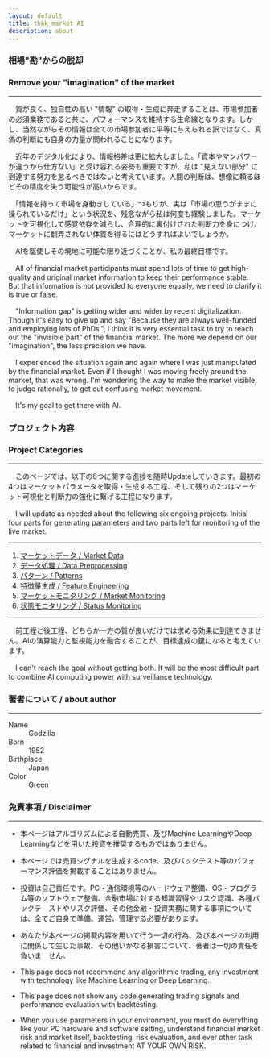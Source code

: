 ```yaml
---
layout: default
title: thkk market AI
description: about
---
```


### **相場"勘"からの脱却**
### **Remove your "imagination" of the market**
---

　質が良く、独自性の高い "情報" の取得・生成に奔走することは、市場参加者の必須業務であると共に、パフォーマンスを維持する生命線となります。しかし、当然ながらその情報は全ての市場参加者に平等に与えられる訳ではなく、真偽の判断にも自身の力量が問われることになります。

　近年のデジタル化により、情報格差は更に拡大しました。「資本やマンパワーが違うから仕方ない」と受け容れる姿勢も重要ですが、私は "見えない部分" に到達する努力を怠るべきではないと考えています。人間の判断は、想像に頼るほどその精度を失う可能性が高いからです。

　「情報を持って市場を身動きしている」つもりが、実は「市場の思うがままに操られているだけ」という状況を、残念ながら私は何度も経験しました。マーケットを可視化して感覚依存を減らし、合理的に裏付けされた判断力を身につけ、マーケットに翻弄されない体質を得るにはどうすればよいでしょうか。

　AIを駆使しその境地に可能な限り近づくことが、私の最終目標です。





　All of financial market participants must spend lots of time to get high-quality and original market information to keep their performance stable. But that information is not provided to everyone equally, we need to clarify it is true or false.

　"Information gap" is getting wider and wider by recent digitalization. Though it's easy to give up and say "Because they are always well-funded and employing lots of PhDs.", I think it is very essential task to try to reach out the "invisible part" of the financial market. The more we depend on our "imagination", the less precision we have.

　I experienced the situation again and again where I was just manipulated by the financial market. Even if I thought I was moving freely around the market, that was wrong. I'm wondering the way to make the market visible, to judge rationally, to get out confusing market movement.

　It's my goal to get there with AI.


### **プロジェクト内容**
### **Project Categories**
---

　このページでは、以下の6つに関する進捗を随時Updateしていきます。最初の4つはマーケットパラメータを取得・生成する工程、そして残りの2つはマーケット可視化と判断力の強化に繋げる工程になります。

　I will update as needed about the following six ongoing projects. Initial four parts for generating parameters and two parts left for monitoring of the live market.

---

1. [マーケットデータ / Market Data](https://thkkmarketai.github.io/marketdata)
2. [データ処理 / Data Preprocessing](https://thkkmarketai.github.io/datapreprocessing)
3. [パターン / Patterns](https://thkkmarketai.github.io/patterns)
4. [特徴量生成 / Feature Engineering](https://thkkmarketai.github.io/featureengineering)
5. [マーケットモニタリング / Market Monitoring](https://thkkmarketai.github.io/marketmonitoring)
6. [状態モニタリング / Status Monitoring](https://thkkmarketai.github.io/statusmonitoring)

---

　前工程と後工程、どちらか一方の質が良いだけでは求める効果に到達できません。AIの演算能力と監視能力を融合することが、目標達成の鍵になると考えています。

　I can't reach the goal without getting both. It will be the most difficult part to combine AI computing power with surveillance technology.


### **著者について / about author**
---

<dl>
<dt>Name</dt>
<dd>Godzilla</dd>
<dt>Born</dt>
<dd>1952</dd>
<dt>Birthplace</dt>
<dd>Japan</dd>
<dt>Color</dt>
<dd>Green</dd>
</dl>


### **免責事項 / Disclaimer**
---

- 本ページはアルゴリズムによる自動売買、及びMachine LearningやDeep Learningなどを用いた投資を推奨するものではありません。
- 本ページでは売買シグナルを生成するcode、及びバックテスト等のパフォーマンス評価を掲載することはありません。
- 投資は自己責任です。PC・通信環境等のハードウェア整備、OS・プログラム等のソフトウェア整備、金融市場に対する知識習得やリスク認識、各種バックテ　ストやリスク評価、その他金融・投資実務に関する事項については、全てご自身で準備、運営、管理する必要があります。
- あなたが本ページの掲載内容を用いて行う一切の行為、及び本ページの利用に関係して生じた事故、その他いかなる損害について、著者は一切の責任を負いま　せん。

- This page does not recommend any algorithmic trading, any investment with technology like Machine Learning or Deep Learning.
- This page does not show any code generating trading signals and performance evaluation with backtesting.  
- When you use parameters in your environment, you must do everything like your PC hardware and software setting, understand financial market risk and market itself, backtesting, risk evaluation, and ever other task related to financial and investment AT YOUR OWN RISK.

